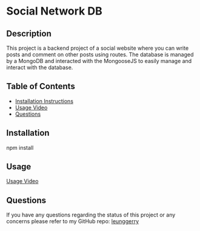 # Social Network DB
  
## Description
This project is a backend project of a social website where you can write posts and comment on other posts using routes. The database is managed by a MongoDB and interacted with the MongooseJS to easily manage and interact with the database. 
## Table of Contents
- [Installation Instructions](#installation)
- [Usage Video](#usage)
- [Questions](#questions)

## Installation
npm install

## Usage
[Usage Video](https://drive.google.com/file/d/1mOtjciNgeP7wjuV2rf-W0LkUHjhKog6-/view?usp=sharing)

## Questions
If you have any questions regarding the status of this project or any concerns please refer to my GitHub repo:
[leunggerry](https://github.com/leunggerry)


